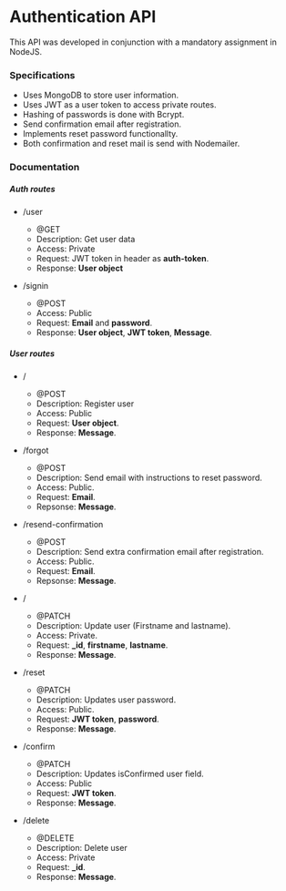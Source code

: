 # Authentication API
This API was developed in conjunction with a mandatory assignment in NodeJS.

### Specifications
- Uses MongoDB to store user information.
- Uses JWT as a user token to access private routes.
- Hashing of passwords is done with Bcrypt.
- Send confirmation email after registration.
- Implements reset password functionallty.
- Both confirmation and reset mail is send with Nodemailer.

### Documentation
##### Auth routes
- /user
    - @GET
    - Description: Get user data
    - Access: Private
    - Request: JWT token in header as **auth-token**.
    - Response: **User object**

- /signin
    - @POST 
    - Access: Public
    - Request: **Email** and **password**.
    - Response: **User object**, **JWT token**, **Message**.


##### User routes
- /
    - @POST
    - Description: Register user
    - Access: Public
    - Request: **User object**.
    - Response: **Message**.

- /forgot
    - @POST
    - Description: Send email with instructions to reset password.
    - Access: Public.
    - Request: **Email**.
    - Repsonse: **Message**.

- /resend-confirmation
    - @POST
    - Description: Send extra confirmation email after registration.
    - Access: Public.
    - Request: **Email**.
    - Repsonse: **Message**.

- /
    - @PATCH
    - Description: Update user (Firstname and lastname).
    - Access: Private.
    - Request: **_id**, **firstname**, **lastname**.
    - Response: **Message**.

- /reset
    - @PATCH
    - Description: Updates user password.
    - Access: Public.
    - Request: **JWT token**, **password**.
    - Response: **Message**.

- /confirm
    - @PATCH
    - Description: Updates isConfirmed user field.
    - Access: Public
    - Request: **JWT token**.
    - Response: **Message**.

- /delete
    - @DELETE
    - Description: Delete user
    - Access: Private
    - Request: **_id**.
    - Response: **Message**.
